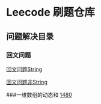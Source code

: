 # Leecode 刷题仓库

## 问题解决目录
### 回文问题

[回文问题String]()

[回文问题非String]()

###一维数组的动态和
[1480](src\xyz\intellij\leecode\p1480\running_sum_of_1d_array\Main.java)